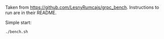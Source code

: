 Taken from <https://github.com/LesnyRumcajs/grpc_bench>. Instructions to run are
in their README.

Simple start:

```shell
./bench.sh
```
